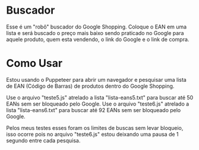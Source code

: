 # Buscador
Esse é um "robô" buscador do Google Shopping.
Coloque o EAN em uma lista e será buscado o preço mais baixo sendo praticado no Google para aquele produto, quem esta vendendo, o link do Google e o link de compra.

# Como Usar
Estou usando o Puppeteer para abrir um navegador e pesquisar uma lista de EAN (Código de Barras) de produtos dentro do Google Shopping.

Use o arquivo "teste5.js" atrelado a lista "lista-eans5.txt" para buscar até 50 EANs sem ser bloqueado pelo Google.
Use o arquivo "teste6.js" atrelado a lista "lista-eans6.txt" para buscar até 92 EANs sem ser bloqueado pelo Google.

Pelos meus testes esses foram os limites de buscas sem levar bloqueio, isso ocorre pois no arquivo "teste6.js" estou deixando uma pausa de 1 segundo entre cada pesquisa.
